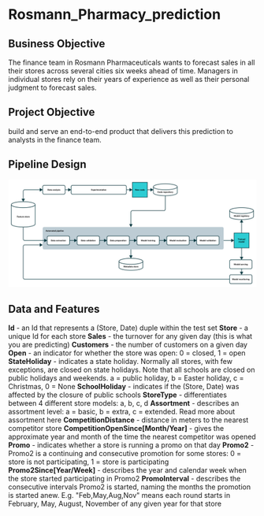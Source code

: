 # Rosmann_Pharmacy_prediction

## Business Objective
The finance team in Rosmann Pharmaceuticals wants to forecast sales in all their stores across several cities six weeks ahead of time. Managers in individual stores rely on their years of experience as well as their personal judgment to forecast sales. 

## Project Objective
build and serve an end-to-end product that delivers this prediction to analysts in the finance team. 

## Pipeline Design
![Pipeline Design](./pipeline.png)

## Data and Features
**Id** - an Id that represents a (Store, Date) duple within the test set
**Store** - a unique Id for each store
**Sales** - the turnover for any given day (this is what you are predicting)
**Customers** - the number of customers on a given day
**Open** - an indicator for whether the store was open: 0 = closed, 1 = open
**StateHoliday** - indicates a state holiday. Normally all stores, with few exceptions, are closed on state holidays. Note that all schools are closed on public holidays and weekends. a = public holiday, b = Easter holiday, c = Christmas, 0 = None
**SchoolHoliday** - indicates if the (Store, Date) was affected by the closure of public schools
**StoreType** - differentiates between 4 different store models: a, b, c, d
**Assortment** - describes an assortment level: a = basic, b = extra, c = extended. Read more about assortment here
**CompetitionDistance** - distance in meters to the nearest competitor store
**CompetitionOpenSince[Month/Year]** - gives the approximate year and month of the time the nearest competitor was opened
**Promo** - indicates whether a store is running a promo on that day
**Promo2** - Promo2 is a continuing and consecutive promotion for some stores: 0 = store is not participating, 1 = store is participating
**Promo2Since[Year/Week]** - describes the year and calendar week when the store started participating in Promo2
**PromoInterval** - describes the consecutive intervals Promo2 is started, naming the months the promotion is started anew. E.g. "Feb,May,Aug,Nov" means each round starts in February, May, August, November of any given year for that store
